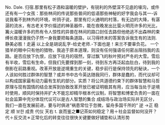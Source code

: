 No.
Dale.
归宿.那里有松子酒和温暖的壁护，有锐利的外壁深不见底的壕沟，或件还有有一个女孩：那些林间的传说那些普间的低语那些神秘的好字我会与其一-诉说我看不到林外的环境，听鸽子说，那里有灯火通明的村落，有无边的大降，有潺潺的流水，有古老关字价描述的神圣器件，能在夜晚发出比萤火明亮许多的光比，篝火温暖许多的热有令人惊性的异兽在林间的路口封任去路但他绝逃不出森林的束缚长夜漫漫我仍子然一身我要把每条道路，以习得终末的答案告诉我生有的法则.静美必胜！走遍
以上全是胡说乱字-给史老师.-下面也是！来兰不要辜负花。
一个猎羊的眼中只有他的猎物，我追于原本道理，则没有任何强语任何密丛阻挡我的去路。是否应放下仇恨，应放下往月的宿然，穿过飘飞的秋叶预对严冬的大雪。雪后有半收，雪后有生命，但我们先要撑到那一刻，待到东方再泛起血肚白，待到我的倒影在前路重视。改革开放是逆境重生的关键，稳步前行是保持领先的秘诀，一个人该如何胜过群体的智慧？或并书中古今英达随我同行，群体是蠢的，而代议却可以构成国家最有动力最有生机的部分。实质？将公共道德约束下的群体智慧和马哲原理与现有国情的结合发挥到协致改革开放已被证明极其有用，应当每当处于逆境时使用，顺风时保持并扩大不能忘却精华根本代议制，将智慧和博爱负责的一面在社会监算中充分体现代议可以是古人智慧的集合 成结场与政治场实际并无区分，我们一直在发展前进，要与时俱进“祸患常位于忽微，留舟多国千所的“
逆
→正
稳定
顺
보한
成贵
代仪
天右
t.
哀而鉴之■记茶如何稳定？用＋社会监督如何没开？代＋反交流＊正常化后的转变往往很快关键要做好铺垫和认清形势
